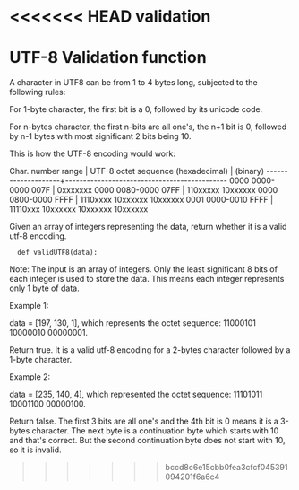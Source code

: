 <<<<<<< HEAD
validation
=======
# UTF-8 Validation function

A character in UTF8 can be from 1 to 4 bytes long, subjected to the following rules:

For 1-byte character, the first bit is a 0, followed by its unicode code.

For n-bytes character, the first n-bits are all one's, the n+1 bit is 0, followed by n-1 bytes with most significant 2 bits being 10.

This is how the UTF-8 encoding would work:

Char. number range  |        UTF-8 octet sequence
      (hexadecimal)    |              (binary)
   --------------------+---------------------------------------------
   0000 0000-0000 007F | 0xxxxxxx
   0000 0080-0000 07FF | 110xxxxx 10xxxxxx
   0000 0800-0000 FFFF | 1110xxxx 10xxxxxx 10xxxxxx
   0001 0000-0010 FFFF | 11110xxx 10xxxxxx 10xxxxxx 10xxxxxx

Given an array of integers representing the data, return whether it is a valid utf-8 encoding.

      def validUTF8(data):

Note: The input is an array of integers. Only the least significant 8 bits of each integer is used to store the data. This means each integer represents only 1 byte of data.

Example 1:

data = [197, 130, 1], which represents the octet sequence: 11000101
  10000010 00000001.

Return true. It is a valid utf-8 encoding for a 2-bytes character followed by a 1-byte character.

Example 2:

data = [235, 140, 4], which represented the octet sequence: 11101011 10001100 00000100.

Return false. The first 3 bits are all one's and the 4th bit is 0 means it is a 3-bytes character. The next byte is a continuation byte which starts with 10 and that's correct. But the second continuation byte does not start with 10, so it is invalid.
>>>>>>> bccd8c6e15cbb0fea3cfcf045391094201f6a6c4
